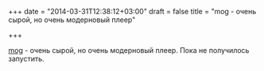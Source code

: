 +++
date = "2014-03-31T12:38:12+03:00"
draft = false
title = "mog - очень сырой, но очень модерновый плеер"

+++

<p><a href="https://github.com/mjibson/mog">mog</a>&nbsp;- очень сырой, но очень модерновый плеер. Пока не получилось запустить.</p>

